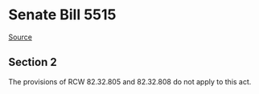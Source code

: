 # Senate Bill 5515

[Source](http://lawfilesext.leg.wa.gov/biennium/2021-22/Xml/Bills/Senate%20Bills/5515.xml)
## Section 2
The provisions of RCW 82.32.805 and 82.32.808 do not apply to this act.
